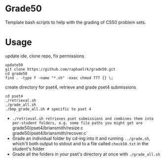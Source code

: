 # Grade50
Template bash scripts to help with the grading of CS50 problem sets.

# Usage

update ide, clone repo, fix permissions

```
update50
git clone https://github.com/raphaelrk/grade50.git
cd grade50
find . -type f -name "*.sh" -exec chmod 777 {} \;
```

create directory for pset4, retrieve and grade pset4 submissions
```
cd pset4
./retrieval.sh
./grade_all.sh
./bmp_grade_all.sh # specific to pset 4
```

- `./retrieval.sh retrieves pset submissions and combines them into per-student folders, e.g. some file paths you might get are `grade50/pset4/briansmith/resize.c` `grade50/pset4/briansmith/recover.c`
- Grade an individual folder by cd-ing into it and running `../grade.sh`, which'll both output to stdout and to a file called `check50.txt` in the student's folder
- Grade all the folders in your pset's directory at once with `./grade_all.sh`

